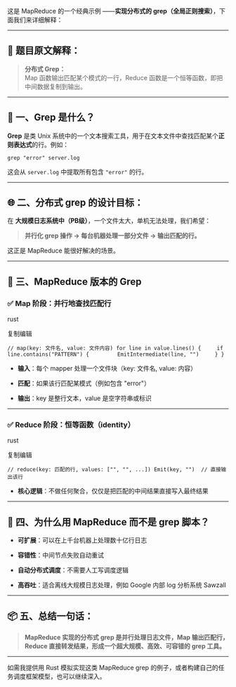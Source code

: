 这是 MapReduce 的一个经典示例 ——**实现分布式的 grep（全局正则搜索）**，下面我们来详细解释：

---

## 📌 题目原文解释：

> **分布式 Grep：**  
> Map 函数输出匹配某个模式的一行，Reduce 函数是一个恒等函数，即把中间数据复制到输出。

---

## 🧠 一、Grep 是什么？

**Grep** 是类 Unix 系统中的一个文本搜索工具，用于在文本文件中查找匹配某个**正则表达式**的行。例如：

`grep "error" server.log`

这会从 `server.log` 中提取所有包含 `"error"` 的行。

---

## 🌐 二、分布式 grep 的设计目标：

在 **大规模日志系统中（PB级）**，一个文件太大，单机无法处理，我们希望：

> **并行化 grep 操作 → 每台机器处理一部分文件 → 输出匹配的行。**

这正是 MapReduce 能很好解决的场景。

---

## 🔧 三、MapReduce 版本的 Grep

### ✅ Map 阶段：并行地查找匹配行

rust

复制编辑

`// map(key: 文件名, value: 文件内容) for line in value.lines() {     if line.contains("PATTERN") {         EmitIntermediate(line, "")     } }`

- **输入**：每个 mapper 处理一个文件块（key: 文件名, value: 内容）
    
- **匹配**：如果该行匹配某模式（例如包含 "error"）
    
- **输出**：key 是整行文本，value 是空字符串或标识
    

---

### ✅ Reduce 阶段：恒等函数（identity）

rust

复制编辑

`// reduce(key: 匹配的行, values: ["", "", ...]) Emit(key, "")  // 直接输出该行`

- **核心逻辑**：不做任何聚合，仅仅是把匹配的中间结果直接写入最终结果
    

---

## 🔄 四、为什么用 MapReduce 而不是 grep 脚本？

- **可扩展**：可以在上千台机器上处理数十亿行日志
    
- **容错性**：中间节点失败自动重试
    
- **自动分布式调度**：不需要人工写调度逻辑
    
- **高吞吐**：适合离线大规模日志处理，例如 Google 内部 log 分析系统 Sawzall
    

---

## 📦 五、总结一句话：

> **MapReduce 实现的分布式 grep 是并行处理日志文件，Map 输出匹配行，Reduce 直接转发结果，形成一个超大规模、高效、可容错的 grep 工具。**

---

如需我提供用 Rust 模拟实现这类 MapReduce grep 的例子，或者构建自己的任务调度框架模型，也可以继续深入。